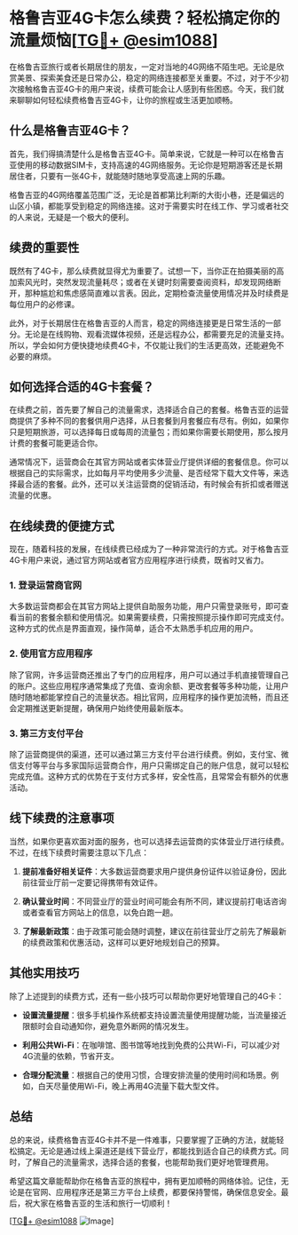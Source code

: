 # 格鲁吉亚4G卡怎么续费？轻松搞定你的流量烦恼[[TG💪+ @esim1088](https://t.me/s/esim1088)]

在格鲁吉亚旅行或者长期居住的朋友，一定对当地的4G网络不陌生吧。无论是欣赏美景、探索美食还是日常办公，稳定的网络连接都至关重要。不过，对于不少初次接触格鲁吉亚4G卡的用户来说，续费可能会让人感到有些困惑。今天，我们就来聊聊如何轻松续费格鲁吉亚4G卡，让你的旅程或生活更加顺畅。

## 什么是格鲁吉亚4G卡？

首先，我们得搞清楚什么是格鲁吉亚4G卡。简单来说，它就是一种可以在格鲁吉亚使用的移动数据SIM卡，支持高速的4G网络服务。无论你是短期游客还是长期居住者，只要有一张4G卡，就能随时随地享受高速上网的乐趣。

格鲁吉亚的4G网络覆盖范围广泛，无论是首都第比利斯的大街小巷，还是偏远的山区小镇，都能享受到稳定的网络连接。这对于需要实时在线工作、学习或者社交的人来说，无疑是一个极大的便利。

## 续费的重要性

既然有了4G卡，那么续费就显得尤为重要了。试想一下，当你正在拍摄美丽的高加索风光时，突然发现流量耗尽；或者在关键时刻需要查阅资料，却发现网络断开，那种尴尬和焦虑感简直难以言表。因此，定期检查流量使用情况并及时续费是每位用户的必修课。

此外，对于长期居住在格鲁吉亚的人而言，稳定的网络连接更是日常生活的一部分。无论是在线购物、观看流媒体视频，还是远程办公，都需要充足的流量支持。所以，学会如何方便快捷地续费4G卡，不仅能让我们的生活更高效，还能避免不必要的麻烦。

## 如何选择合适的4G卡套餐？

在续费之前，首先要了解自己的流量需求，选择适合自己的套餐。格鲁吉亚的运营商提供了多种不同的套餐供用户选择，从日套餐到月套餐应有尽有。例如，如果你只是短期旅游，可以选择每日或每周的流量包；而如果你需要长期使用，那么按月计费的套餐可能更适合你。

通常情况下，运营商会在其官方网站或者实体营业厅提供详细的套餐信息。你可以根据自己的实际需求，比如每月平均使用多少流量、是否经常下载大文件等，来选择最合适的套餐。此外，还可以关注运营商的促销活动，有时候会有折扣或者赠送流量的优惠。

## 在线续费的便捷方式

现在，随着科技的发展，在线续费已经成为了一种非常流行的方式。对于格鲁吉亚4G卡用户来说，通过官方网站或者官方应用程序进行续费，既省时又省力。

### 1. 登录运营商官网

大多数运营商都会在其官方网站上提供自助服务功能，用户只需登录账号，即可查看当前的套餐余额和使用情况。如果需要续费，只需按照提示操作即可完成支付。这种方式的优点是界面直观，操作简单，适合不太熟悉手机应用的用户。

### 2. 使用官方应用程序

除了官网，许多运营商还推出了专门的应用程序，用户可以通过手机直接管理自己的账户。这些应用程序通常集成了充值、查询余额、更改套餐等多种功能，让用户随时随地都能掌控自己的流量状态。相比官网，应用程序的操作更加流畅，而且还会定期推送更新提醒，确保用户始终使用最新版本。

### 3. 第三方支付平台

除了运营商提供的渠道，还可以通过第三方支付平台进行续费。例如，支付宝、微信支付等平台与多家国际运营商合作，用户只需绑定自己的账户信息，就可以轻松完成充值。这种方式的优势在于支付方式多样，安全性高，且常常会有额外的优惠活动。

## 线下续费的注意事项

当然，如果你更喜欢面对面的服务，也可以选择去运营商的实体营业厅进行续费。不过，在线下续费时需要注意以下几点：

1. **提前准备好相关证件**：大多数运营商要求用户提供身份证件以验证身份，因此前往营业厅前一定要记得携带有效证件。
   
2. **确认营业时间**：不同营业厅的营业时间可能会有所不同，建议提前打电话咨询或者查看官方网站上的信息，以免白跑一趟。

3. **了解最新政策**：由于政策可能会随时调整，建议在前往营业厅之前先了解最新的续费政策和优惠活动，这样可以更好地规划自己的预算。

## 其他实用技巧

除了上述提到的续费方式，还有一些小技巧可以帮助你更好地管理自己的4G卡：

- **设置流量提醒**：很多手机操作系统都支持设置流量使用提醒功能，当流量接近限额时会自动通知你，避免意外断网的情况发生。

- **利用公共Wi-Fi**：在咖啡馆、图书馆等地找到免费的公共Wi-Fi，可以减少对4G流量的依赖，节省开支。

- **合理分配流量**：根据自己的使用习惯，合理安排流量的使用时间和场景。例如，白天尽量使用Wi-Fi，晚上再用4G流量下载大型文件。

## 总结

总的来说，续费格鲁吉亚4G卡并不是一件难事，只要掌握了正确的方法，就能轻松搞定。无论是通过线上渠道还是线下营业厅，都能找到适合自己的续费方式。同时，了解自己的流量需求，选择合适的套餐，也能帮助我们更好地管理费用。

希望这篇文章能帮助你在格鲁吉亚的旅程中，拥有更加顺畅的网络体验。记住，无论是在官网、应用程序还是第三方平台上续费，都要保持警惕，确保信息安全。最后，祝大家在格鲁吉亚的生活和旅行一切顺利！

[[TG💪+ @esim1088](https://t.me/s/esim1088) ![Image](https://i.postimg.cc/4NQfJmqS/Snipaste-2025-05-13-00-14-12.png)]